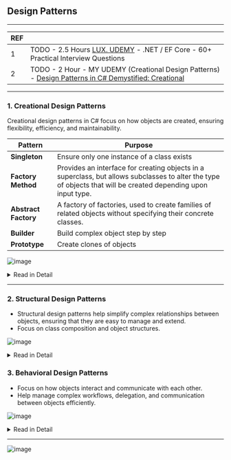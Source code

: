 ## Design Patterns

---------------------------------------------
| REF | |
| - | - |
| 1 | TODO -  2.5 Hours [LUX. UDEMY](https://luxoft.udemy.com/course/net-ef-core-50-practical-interview-questions/) - .NET / EF Core - 60+ Practical Interview Questions |
| 2 | TODO - 2 Hour - MY UDEMY (Creational Design Patterns) - [Design Patterns in C# Demystified: Creational](https://www.udemy.com/course/creational-design-patterns-in-csharp-demystified/) |

---------------------------------------------
### 1. Creational Design Patterns 

Creational design patterns in C# focus on how objects are created, ensuring flexibility, efficiency, and maintainability. 

| Pattern | Purpose |
| - | - |
| **Singleton** | Ensure only one instance of a class exists |
| **Factory Method** | Provides an interface for creating objects in a superclass, but allows subclasses to alter the type of objects that will be created depending upon input type. |
| **Abstract Factory** | A factory of factories, used to create families of related objects without specifying their concrete classes. |                  
| **Builder** | Build complex object step by step |
| **Prototype** | Create clones of objects |

![image](https://github.com/user-attachments/assets/3537cbb3-b953-45e9-b394-eb59b394ec4b)

<details>
  <summary> Read in Detail </summary>
---------------------------------------------
  
### 1.1 Singleton Pattern

![image](https://github.com/user-attachments/assets/7c3f94c8-ba86-4569-9ad7-e6fa09280e54)

**TODO**
- Thread safe version
- Double lock version
- How to create x instances of a class?
- Will it breach SRP?
  
---------------------------------------------
### 1.2 Factory Method Pattern

Defines an interface for creating an object but lets subclasses decide which class to instantiate.
🔹 Used when the exact type of object is determined at runtime.

Key Points:
    *  Centralized object creation logic.
    *  Improves code maintainability and extensibility.

![image](https://github.com/user-attachments/assets/954bb04f-0cd1-4879-be8c-603f8e83a3be)
![image](https://github.com/user-attachments/assets/f05dd0aa-3f58-4478-bc4e-adbae7eb77de)
![image](https://github.com/user-attachments/assets/91d4a584-5444-48a7-b9a8-0bc519dd1680)

---------------------------------------------
### 1.3 Abstract Factory Pattern

A factory of factories, used to create families of related objects.
🔹 Used in GUI toolkits, database drivers, or cross-platform applications.

Key Points:
  *    Helps maintain consistency across related objects.
  *    Used when object creation needs to be platform-independent.
    
![image](https://github.com/user-attachments/assets/a892318d-e308-472f-b01f-33254bca0944)
![image](https://github.com/user-attachments/assets/688330ea-ac24-46dc-af90-bccc302cbe53)

---------------------------------------------
### 1.4 Builder Pattern

Separates object creation from its representation, useful when creating complex objects.
🔹 Used in creating immutable objects, configuring objects with multiple optional parameters.

Key Points:
  *  Simplifies object creation with chained methods.
  *  Improves code readability for complex objects.

![image](https://github.com/user-attachments/assets/eef8bf9c-090d-4de9-b391-ed590db94f99)
![image](https://github.com/user-attachments/assets/5746ab10-f49d-4df9-8473-fe17464a9c36)

---------------------------------------------
### 1.5 Prototype Pattern

Creates new objects by cloning an existing object instead of instantiating a new one.
🔹 Used when object creation is expensive or complex.
Key Points:
  *  MemberwiseClone() performs a shallow copy.
  *  Useful when object instantiation is costly.

![image](https://github.com/user-attachments/assets/ea7575aa-d5f4-47a9-8762-84ad37931c06)
![image](https://github.com/user-attachments/assets/45cb31fb-9f5b-4626-8371-9205a549cf38)


-- Copilot -- 

![image](https://github.com/user-attachments/assets/282ff7a4-9d69-4813-8871-91f25b0833f0)

</details>

---------------------------------------------
### 2. Structural Design Patterns

*  Structural design patterns  help simplify complex relationships between objects, ensuring that they are easy to manage and extend. 
*  Focus on class composition and object structures.

![image](https://github.com/user-attachments/assets/e99b56c1-47c5-4f4e-be8f-59a29595012b)

<details>
  <summary> Read in Detail </summary>
---------------------------------------------
  
### 2.1 Adapter Pattern (Wrapper)

*  Converts one interface into another expected by the client.
*  Example: Using an adapter to integrate a third-party library that has a different API.

![image](https://github.com/user-attachments/assets/c61503fe-6252-4180-958b-b6525d556384)

---------------------------------------------
### 2.2 Bridge Pattern

*  Separates abstraction from implementation, allowing both to evolve independently.
*  Useful in GUI frameworks and cross-platform apps.

![image](https://github.com/user-attachments/assets/0f012e0b-c74c-44e6-9210-5e427ce2b0de)

---------------------------------------------
### 2.3 Composite Pattern

*  Treats individual and composite objects uniformly.
*  Example: File system hierarchy (folders & files).

![image](https://github.com/user-attachments/assets/74dc1e2b-3b7a-4acb-b8de-ca0b04e77b5f)

---------------------------------------------
### 2.4 Decorator Pattern

*  Adds behavior to an object dynamically.
*  Example: Extending logging features in an application.

![image](https://github.com/user-attachments/assets/40f49094-87a0-44f6-a46a-13653a08cde7)

---------------------------------------------
### 2.5 Facade Pattern

*  Provides a simplified interface to a complex system.
*  Example: A single API for interacting with a complex library.

![image](https://github.com/user-attachments/assets/6e032ee5-3b4f-4023-b766-9d24a19cb385)

---------------------------------------------
### 2.6 Flyweight Pattern

*  Reduces memory usage by sharing common object state.
*  Example: Text rendering where characters share common font data.

![image](https://github.com/user-attachments/assets/e344bd10-02f1-4649-9508-bb5b2c6d4757)

---------------------------------------------
### 2.7 Proxy Pattern
*  Controls access to another object.
*  Example: Lazy loading, security checks.

![image](https://github.com/user-attachments/assets/38ba8fe9-dafa-4915-b371-cb460c42f59b)

</details
  
---------------------------------------------
### 3. Behavioral Design Patterns

*  Focus on how objects interact and communicate with each other.
*  Help manage complex workflows, delegation, and communication between objects efficiently.

![image](https://github.com/user-attachments/assets/b79e21d9-87ff-41f6-bc45-c9bc9289d537)

<details>
  <summary> Read in Detail </summary>


---------------------------------------------
### 3.1 Chain of Responsibility Pattern

*  Passes requests along a chain of handlers.
*  Example: Processing support tickets in different departments.

![image](https://github.com/user-attachments/assets/849c5ccf-c86b-46b8-b25f-fd6aa644634d)

---------------------------------------------
### 3.2 Command Pattern

*  Encapsulates a request as an object.
*  Example: Undo/Redo functionality in a text editor.

![image](https://github.com/user-attachments/assets/d9f8de43-69a6-4c90-a909-99a9c02618be)

---------------------------------------------
### 3.3  Interpreter Pattern

*  Defines a grammar for interpreting expressions.
*  Example: Parsing mathematical expressions.

---------------------------------------------
### 3.4  Iterator Pattern

*  Provides a way to access elements sequentially.
*  Example: Iterating over a custom collection.

![image](https://github.com/user-attachments/assets/4fe955cb-68e1-4f4b-bc4d-2a93e03c6aa9)

---------------------------------------------
### 3.5 **Mediator Pattern**

*  Centralized communication between objects.
*  Example: Chat room system.

![image](https://github.com/user-attachments/assets/e229b655-1856-4667-82b7-bf0fb3af4ad3)
![image](https://github.com/user-attachments/assets/63cf7990-7f07-40fa-bd2e-31c3a1106fff)

---------------------------------------------
### 3.6 Memento Pattern

*  Saves an object's state and restores it later.
*  Example: Undo functionality.

---------------------------------------------
### 3.7 Observer Pattern

*  Defines a one-to-many dependency between objects.
*  Example: Stock price updates.

![image](https://github.com/user-attachments/assets/78b187ca-cb37-4be7-af50-5b5d99667e7c)

---------------------------------------------
### 3.8 State Pattern

*  Changes behavior when the state changes.
*  Example: Vending machine states. (Refer LLD section)

---------------------------------------------
### 3.9 **Strategy Pattern**

*  Encapsulates algorithms for different behaviors.
*  Example: Sorting with different strategies.

![image](https://github.com/user-attachments/assets/7b948137-e586-4f69-8cd0-96d1d992fb31)

---------------------------------------------
### 3.10 Template Method Pattern
*  Defines a skeleton of an algorithm.
*  Example: Online order processing.

![image](https://github.com/user-attachments/assets/5d3a8837-2daf-40a4-8e46-71074b835fee)

---------------------------------------------
### 3.11 Visitor Pattern

*  Adds new operations without modifying object structure.
*  Example: Applying taxes to different product types.


</details>


---------------------------------------------

![image](https://github.com/user-attachments/assets/f2b8ffa5-2ce1-4c36-9e75-59c9cb5ea2a7)
